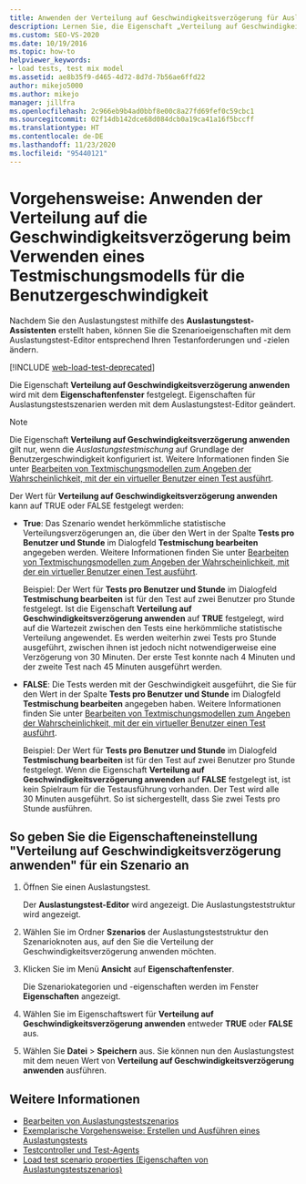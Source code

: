 ```yaml
---
title: Anwenden der Verteilung auf Geschwindigkeitsverzögerung für Auslastungstests
description: Lernen Sie, die Eigenschaft „Verteilung auf Geschwindigkeitsverzögerung anwenden“ für einen Auslastungstest im Eigenschaftenfenster festzulegen.
ms.custom: SEO-VS-2020
ms.date: 10/19/2016
ms.topic: how-to
helpviewer_keywords:
- load tests, test mix model
ms.assetid: ae8b35f9-d465-4d72-8d7d-7b56ae6ffd22
author: mikejo5000
ms.author: mikejo
manager: jillfra
ms.openlocfilehash: 2c966eb9b4ad0bbf8e00c8a27fd69fef0c59cbc1
ms.sourcegitcommit: 02f14db142dce68d084dcb0a19ca41a16f5bccff
ms.translationtype: HT
ms.contentlocale: de-DE
ms.lasthandoff: 11/23/2020
ms.locfileid: "95440121"
---
```

# <a name="how-to-apply-distribution-to-pacing-delay-for-a-user-pace-test-mix-model"></a>Vorgehensweise: Anwenden der Verteilung auf die Geschwindigkeitsverzögerung beim Verwenden eines Testmischungsmodells für die Benutzergeschwindigkeit

Nachdem Sie den Auslastungstest mithilfe des **Auslastungstest-Assistenten** erstellt haben, können Sie die Szenarioeigenschaften mit dem Auslastungstest-Editor entsprechend Ihren Testanforderungen und -zielen ändern.

[!INCLUDE [web-load-test-deprecated](includes/web-load-test-deprecated.md)]

Die Eigenschaft **Verteilung auf Geschwindigkeitsverzögerung anwenden** wird mit dem **Eigenschaftenfenster** festgelegt. Eigenschaften für Auslastungstestszenarien werden mit dem Auslastungstest-Editor geändert.

> [!NOTE]
> Die Eigenschaft **Verteilung auf Geschwindigkeitsverzögerung anwenden** gilt nur, wenn die *Auslastungstestmischung* auf Grundlage der Benutzergeschwindigkeit konfiguriert ist. Weitere Informationen finden Sie unter [Bearbeiten von Textmischungsmodellen zum Angeben der Wahrscheinlichkeit, mit der ein virtueller Benutzer einen Test ausführt](../test/edit-test-mix-models-to-specify-the-probability-of-a-virtual-user-running-a-test.md).

Der Wert für **Verteilung auf Geschwindigkeitsverzögerung anwenden** kann auf TRUE oder FALSE festgelegt werden:

- **True**: Das Szenario wendet herkömmliche statistische Verteilungsverzögerungen an, die über den Wert in der Spalte **Tests pro Benutzer und Stunde** im Dialogfeld **Testmischung bearbeiten** angegeben werden. Weitere Informationen finden Sie unter [Bearbeiten von Textmischungsmodellen zum Angeben der Wahrscheinlichkeit, mit der ein virtueller Benutzer einen Test ausführt](../test/edit-test-mix-models-to-specify-the-probability-of-a-virtual-user-running-a-test.md).

     Beispiel: Der Wert für **Tests pro Benutzer und Stunde** im Dialogfeld **Testmischung bearbeiten** ist für den Test auf zwei Benutzer pro Stunde festgelegt. Ist die Eigenschaft **Verteilung auf Geschwindigkeitsverzögerung anwenden** auf **TRUE** festgelegt, wird auf die Wartezeit zwischen den Tests eine herkömmliche statistische Verteilung angewendet. Es werden weiterhin zwei Tests pro Stunde ausgeführt, zwischen ihnen ist jedoch nicht notwendigerweise eine Verzögerung von 30 Minuten. Der erste Test konnte nach 4 Minuten und der zweite Test nach 45 Minuten ausgeführt werden.

- **FALSE**: Die Tests werden mit der Geschwindigkeit ausgeführt, die Sie für den Wert in der Spalte **Tests pro Benutzer und Stunde** im Dialogfeld **Testmischung bearbeiten** angegeben haben. Weitere Informationen finden Sie unter [Bearbeiten von Textmischungsmodellen zum Angeben der Wahrscheinlichkeit, mit der ein virtueller Benutzer einen Test ausführt](../test/edit-test-mix-models-to-specify-the-probability-of-a-virtual-user-running-a-test.md).

     Beispiel: Der Wert für **Tests pro Benutzer und Stunde** im Dialogfeld **Testmischung bearbeiten** ist für den Test auf zwei Benutzer pro Stunde festgelegt. Wenn die Eigenschaft **Verteilung auf Geschwindigkeitsverzögerung anwenden** auf **FALSE** festgelegt ist, ist kein Spielraum für die Testausführung vorhanden. Der Test wird alle 30 Minuten ausgeführt. So ist sichergestellt, dass Sie zwei Tests pro Stunde ausführen.

## <a name="to-specify-the-apply-distribution-to-pacing-delay-property-setting-for-a-scenario"></a>So geben Sie die Eigenschafteneinstellung "Verteilung auf Geschwindigkeitsverzögerung anwenden" für ein Szenario an

1. Öffnen Sie einen Auslastungstest.

   Der **Auslastungstest-Editor** wird angezeigt. Die Auslastungsteststruktur wird angezeigt.

2. Wählen Sie im Ordner **Szenarios** der Auslastungsteststruktur den Szenarioknoten aus, auf den Sie die Verteilung der Geschwindigkeitsverzögerung anwenden möchten.

3. Klicken Sie im Menü **Ansicht** auf **Eigenschaftenfenster**.

   Die Szenariokategorien und -eigenschaften werden im Fenster **Eigenschaften** angezeigt.

4. Wählen Sie im Eigenschaftswert für **Verteilung auf Geschwindigkeitsverzögerung anwenden** entweder **TRUE** oder **FALSE** aus.

5. Wählen Sie **Datei** > **Speichern** aus. Sie können nun den Auslastungstest mit dem neuen Wert von **Verteilung auf Geschwindigkeitsverzögerung anwenden** ausführen.

## <a name="see-also"></a>Weitere Informationen

- [Bearbeiten von Auslastungstestszenarios](../test/edit-load-test-scenarios.md)
- [Exemplarische Vorgehensweise: Erstellen und Ausführen eines Auslastungstests](../test/walkthrough-create-and-run-a-load-test.md)
- [Testcontroller und Test-Agents](configure-test-agents-and-controllers-for-load-tests.md)
- [Load test scenario properties (Eigenschaften von Auslastungstestszenarios)](../test/load-test-scenario-properties.md)
